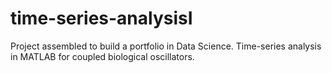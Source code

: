 # time-series-analysisI
Project assembled to build a portfolio in Data Science. Time-series analysis in MATLAB for coupled biological oscillators.
